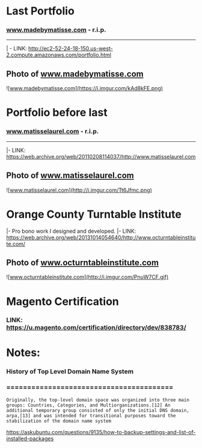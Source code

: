 # Last Portfolio
### www.madebymatisse.com - r.i.p.
--------------------------------------------------------------------------
| - LINK: http://ec2-52-24-18-150.us-west-2.compute.amazonaws.com/portfolio.html

## Photo of www.madebymatisse.com
![www.madebymatisse.com](https://i.imgur.com/kAd8kFE.png)

# Portfolio before last
### www.matisselaurel.com - r.i.p.
--------------------------------------------------------------------------
|- LINK: https://web.archive.org/web/20110208114037/http://www.matisselaurel.com

## Photo of www.matisselaurel.com
![www.matisselaurel.com](http://i.imgur.com/Tt6Jfmc.png)

# Orange County Turntable Institute
|- Pro bono work I designed and developed.
|- LINK: https://web.archive.org/web/20131014054640/http://www.octurntableinstitute.com/

## Photo of www.octurntableinstitute.com
![www.octurntableinstitute.com](http://i.imgur.com/PnuW7CF.gif)

# Magento Certification
### LINK: https://u.magento.com/certification/directory/dev/838783/

# Notes:

### History of Top Level Domain Name System
### ========================================
    Originally, the top-level domain space was organized into three main groups: Countries, Categories, and Multiorganizations.[12] An additional temporary group consisted of only the initial DNS domain, arpa,[13] and was intended for transitional purposes toward the stabilization of the domain name system

https://askubuntu.com/questions/9135/how-to-backup-settings-and-list-of-installed-packages

